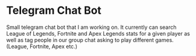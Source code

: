 # Telegram Chat Bot

Small telegram chat bot that I am working on. It currently can search League of Legends, Fortnite and Apex Legends stats for a given player as well as tag people in our group chat asking to play different games. (League, Fortnite, Apex etc.)
